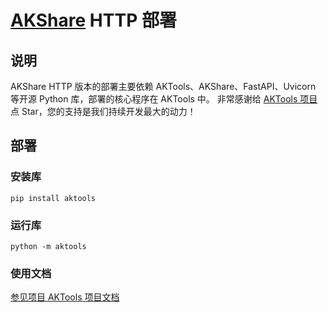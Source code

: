 # [AKShare](https://github.com/akfamily/akshare) HTTP 部署

## 说明

AKShare HTTP 版本的部署主要依赖 AKTools、AKShare、FastAPI、Uvicorn 等开源 Python 库，部署的核心程序在 AKTools 中。
非常感谢给 [AKTools 项目](https://github.com/akfamily/aktools) 点 Star，您的支持是我们持续开发最大的动力！

## 部署

### 安装库

```shell
pip install aktools
```

### 运行库

```shell
python -m aktools
```

### 使用文档

[参见项目 AKTools 项目文档](https://aktools.readthedocs.io/)
